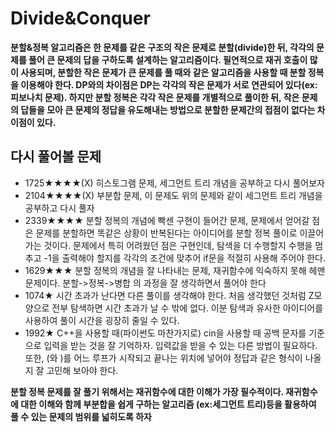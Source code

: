 # Divide&Conquer

**분할&정복 알고리즘은 한 문제를 같은 구조의 작은 문제로 분할(divide)한 뒤, 각각의 문제를 풀어 큰 문제의 답을 구하도록 설계하는 알고리즘이다. 필연적으로 재귀 호출이 많이 사용되며, 분할한 작은 문제가 큰 문제를 풀 때와 같은 알고리즘을 사용할 때 분할 정복을 이용해야 한다. DP와의 차이점은 DP는 각각의 작은 문제가 서로 연관되어 있다(ex: 피보나치 문제). 하지만 분할 정복은 각각 작은 문제를 개별적으로 풀이한 뒤, 작은 문제의 답들을 모아 큰 문제의 정답을 유도해내는 방법으로 분할한 문제간의 접점이 없다는 차이점이 있다.**

## 다시 풀어볼 문제

- 1725★★★★(X) 히스토그램 문제, 세그먼트 트리 개념을 공부하고 다시 풀어보자
- 2104★★★★(X) 부분합 문제, 이 문제도 위의 문제와 같이 세그먼트 트리 개념을 공부하고 다시 풀자
- 2339★★★★ 분할 정복의 개념에 빡센 구현이 들어간 문제, 문제에서 얻어갈 점은 문제를 분할하면 똑같은 상황이 반복된다는 아이디어를 분할 정복 풀이로 이끌어가는 것이다. 문제에서 특히 어려웠던 점은 구현인데, 탐색을 더 수행할지 수행을 멈추고 -1을 출력해야 할지를 각각의 조건에 맞추어 if문을 적절히 사용해 주어야 한다.
- 1629★★★ 분할 정복의 개념을 잘 나타내는 문제, 재귀함수에 익숙하지 못해 헤맨 문제이다. 분할->정복->병합 의 과정을 잘 생각하면서 풀어야 한다
- 1074★ 시간 초과가 난다면 다른 풀이를 생각해야 한다. 처음 생각했던 것처럼 Z모양으로 전부 탐색하면 시간 초과가 날 수 밖에 없다. 이분 탐색과 유사한 아이디어를 사용하여 풀이 시간을 굉장히 줄일 수 있다.
- 1992★ C++을 사용할 때(파이썬도 마찬가지로) cin을 사용할 때 공백 문자를 기준으로 입력을 받는 것을 잘 기억하자. 입력값을 받을 수 있는 다른 방법이 필요하다. 또한, (와 )를 어느 루프가 시작되고 끝나는 위치에 넣어야 정답과 같은 형식이 나올지 잘 고민해 보아야 한다.

**분할 정복 문제를 잘 풀기 위해서는 재귀함수에 대한 이해가 가장 필수적이다. 재귀함수에 대한 이해와 함께 부분합을 쉽게 구하는 알고리즘 (ex:세그먼트 트리)등을 활용하여 풀 수 있는 문제의 범위를 넓히도록 하자**
